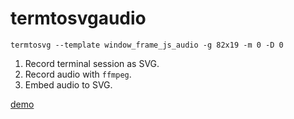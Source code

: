 # termtosvgaudio

`termtosvg --template window_frame_js_audio -g 82x19 -m 0 -D 0`

1. Record terminal session as SVG.
2. Record audio with `ffmpeg`.
3. Embed audio to SVG.

[demo](https://efferifick.gitlab.io/eyewam/logs/2020-06-29.xhtml)
